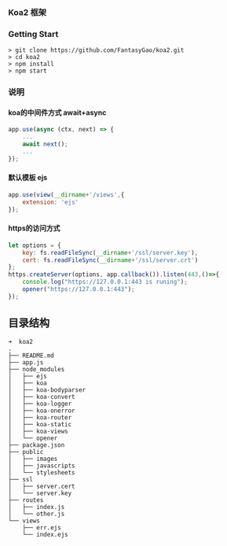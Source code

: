 
### Koa2 框架

### Getting Start

```
> git clone https://github.com/FantasyGao/koa2.git
> cd koa2
> npm install 
> npm start
```
### 说明
#### koa的中间件方式 await+async
``` javascript
app.use(async (ctx, next) => {
    ...
    await next();
    ...
});
```
#### 默认模板 ejs
``` javascript
app.use(view(__dirname+'/views',{
    extension: 'ejs'
});
```
#### https的访问方式
``` javascript
let options = {
    key: fs.readFileSync(__dirname+'/ssl/server.key'),
    cert: fs.readFileSync(__dirname+'/ssl/server.crt')
};
https.createServer(options, app.callback()).listen(443,()=>{
    console.log("https://127.0.0.1:443 is runing");
    opener("https://127.0.0.1:443");
});
```

## 目录结构

```
➜  koa2
.
├── README.md
├── app.js
├── node_modules
│   ├── ejs
│   ├── koa
│   ├── koa-bodyparser
│   ├── koa-convert
│   ├── koa-logger
│   ├── koa-onerror
│   ├── koa-router
│   ├── koa-static
│   ├── koa-views
│   └── opener
├── package.json
├── public
│   ├── images
│   ├── javascripts
│   └── stylesheets
├── ssl
│   ├── server.cert
│   └── server.key
├── routes
│   ├── index.js
│   └── other.js
└── views
    ├── err.ejs
    └── index.ejs

```
